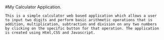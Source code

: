 #My Calculator Application.

    This is a simple calculator web based application which allows a user to input two digits and perform basic arithmetic operations that is addition, multiplication, subtraction and division on any two numbers by clicking on the specific button for that operation. The application is created using Html,CSS and Javascript.
    
